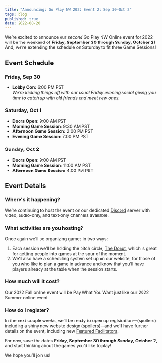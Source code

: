 ```yaml
---
title: "Announcing: Go Play NW 2022 Event 2: Sep 30–Oct 2"
tags: blog
published: true
date: 2022-08-20
---
```


We’re excited to announce our *second* Go Play NW Online event for 2022 will be the weekend of **Friday, September 30 through Sunday, October 2!** And, we’re extending the schedule on Saturday to fit three Game Sessions!

## Event Schedule
### Friday, Sep 30
* **Lobby Con:** 6:00 PM PST\
_We're kicking things off with our usual Friday evening social giving you time to catch up with old friends and meet new ones._

### Saturday, Oct 1
* **Doors Open**: 9:00 AM PST
* **Morning Game Session:** 9:30 AM PST
* **Afternoon Game Session:** 2:00 PM PST
* **Evening Game Session:** 7:00 PM PST

### Sunday, Oct 2
* **Doors Open**: 9:00 AM PST
* **Morning Game Session:** 11:00 AM PST
* **Afternoon Game Session:** 4:00 PM PST

## Event Details
### Where's it happening?
We’re continuing to host the event on our dedicated [Discord](https://discord.gg/AqhayGFexQ) server with video, audio-only, and text-only channels available.

### What activities are you hosting?
Once again we’ll be organizing games in two ways:

1. Each session we’ll be holding the pitch circle, [The Donut](/the-donut), which is great for getting people into games at the spur of the moment. 
2. We’ll also have a scheduling system set up on our website, for those of you who like to plan a game in advance and know that you’ll have players already at the table when the session starts.

### How much will it cost?
Our 2022 Fall online event will be Pay What You Want just like our 2022 Summer online event.

### How do I register?
In the next couple weeks, we’ll be ready to open up registration—(spoilers) including a shiny new website design (spoilers)—and we’ll have further details on the event, including new [Featured Facilitators](/featured-facilitators).

For now, save the dates **Friday, September 30 through Sunday, October 2,** and start thinking about the games you’d like to play!

We hope you’ll join us!